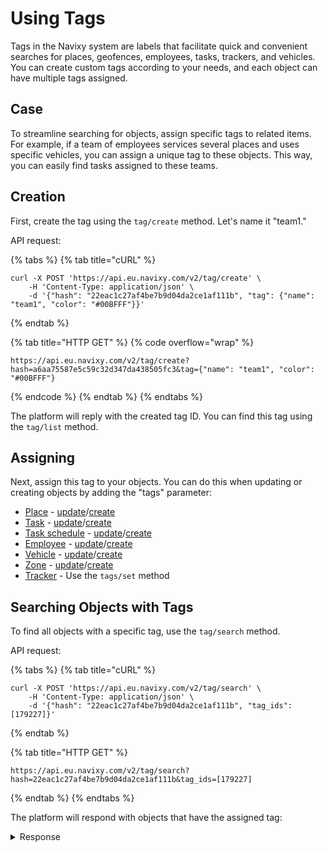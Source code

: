 # Using Tags

Tags in the Navixy system are labels that facilitate quick and convenient searches for places, geofences, employees, tasks, trackers, and vehicles. You can create custom tags according to your needs, and each object can have multiple tags assigned.

## Case

To streamline searching for objects, assign specific tags to related items. For example, if a team of employees services several places and uses specific vehicles, you can assign a unique tag to these objects. This way, you can easily find tasks assigned to these teams.

## Creation

First, create the tag using the `tag/create` method. Let's name it "team1."

API request:

{% tabs %}
{% tab title="cURL" %}
```shell
curl -X POST 'https://api.eu.navixy.com/v2/tag/create' \
    -H 'Content-Type: application/json' \
    -d '{"hash": "22eac1c27af4be7b9d04da2ce1af111b", "tag": {"name": "team1", "color": "#00BFFF"}}'
```
{% endtab %}

{% tab title="HTTP GET" %}
{% code overflow="wrap" %}
```shell
https://api.eu.navixy.com/v2/tag/create?hash=a6aa75587e5c59c32d347da438505fc3&tag={"name": "team1", "color": "#00BFFF"}
```
{% endcode %}
{% endtab %}
{% endtabs %}

The platform will reply with the created tag ID. You can find this tag using the `tag/list` method.

## Assigning

Next, assign this tag to your objects. You can do this when updating or creating objects by adding the "tags" parameter:

* [Place](../../resources/field-service/place/work-with-poi.md#place-object) - [update](../../resources/field-service/place/work-with-poi.md#update)/[create](../../resources/field-service/place/work-with-poi.md#create)
* [Task](../../resources/field-service/task/#task-object) - [update](../../resources/field-service/task/#update)/[create](../../resources/field-service/task/#create)
* [Task schedule](../../resources/field-service/task/schedule/index.md#task-schedule-entry-object) - [update](../../resources/field-service/task/schedule/index.md#update)/[create](../../resources/field-service/task/schedule/index.md#create)
* [Employee](../../resources/field-service/employee/index.md#employee-object) - [update](../../resources/field-service/employee/index.md#update)/[create](../../resources/field-service/employee/index.md#create)
* [Vehicle](../../resources/fleet/vehicle/#vehicle-object) - [update](../../resources/fleet/vehicle/#update)/[create](../../resources/fleet/vehicle/#create)
* [Zone](../../resources/tracking/zone/#entity-description) - [update](../../resources/tracking/zone/#update)/[create](../../resources/tracking/zone/#create)
* [Tracker](../../resources/tracking/tracker/#tracker-object-structure) - Use the `tags/set` method

## Searching Objects with Tags

To find all objects with a specific tag, use the `tag/search` method.

API request:

{% tabs %}
{% tab title="cURL" %}
```shell
curl -X POST 'https://api.eu.navixy.com/v2/tag/search' \
    -H 'Content-Type: application/json' \
    -d '{"hash": "22eac1c27af4be7b9d04da2ce1af111b", "tag_ids": [179227]}'
```
{% endtab %}

{% tab title="HTTP GET" %}
```shell
https://api.eu.navixy.com/v2/tag/search?hash=22eac1c27af4be7b9d04da2ce1af111b&tag_ids=[179227]
```
{% endtab %}
{% endtabs %}

The platform will respond with objects that have the assigned tag:

<details>

<summary>Response</summary>

```json
{
  "success": true,
  "result": {
    "place": [
      {
        "id": 1446571,
        "location": {
          "lat": 34.178868,
          "lng": -118.599672,
          "address": "21550 W Oxnard St, Woodland Hills, CA 91367, USA",
          "radius": 100
        },
        "label": "New place",
        "description": "",
        "external_id": null,
        "tags": [
          179227
        ]
      }
    ],
    "task": [
      {
        "id": 8280866,
        "user_id": 184541,
        "tracker_id": 669673,
        "status": "assigned",
        "status_change_date": "2021-06-17 12:41:52",
        "tags": [
          179227
        ],
        "label": "New task ",
        "description": "",
        "external_id": null,
        "creation_date": "2021-06-17 12:41:37",
        "origin": "manual",
        "location": {
          "lat": 33.492830,
          "lng": -112.177673,
          "address": "3836-3820 N 55th Ave, Phoenix, AZ 85031, USA",
          "radius": 152
        },
        "from": "2021-06-17 00:00:00",
        "to": "2021-06-17 23:59:59",
        "arrival_date": null,
        "stay_duration": 0,
        "min_stay_duration": 0,
        "min_arrival_duration": 0,
        "max_delay": 0,
        "type": "task"
      }
    ],
    "employee": [
      {
        "id": 55693,
        "tracker_id": 669673,
        "first_name": "Andrew",
        "middle_name": "",
        "last_name": "",
        "email": "",
        "phone": "",
        "driver_license_number": "",
        "driver_license_cats": "",
        "driver_license_issue_date": null,
        "driver_license_valid_till": null,
        "hardware_key": null,
        "department_id": null,
        "location": {
          "lat": 39.801066,
          "lng": -105.028685,
          "address": "5735 Hooker St, Denver, CO 80221, United States",
          "radius": 150
        },
        "personnel_number": "1235341231",
        "tags": [
          179227
        ]
      }
    ]
  }
}
```

</details>
